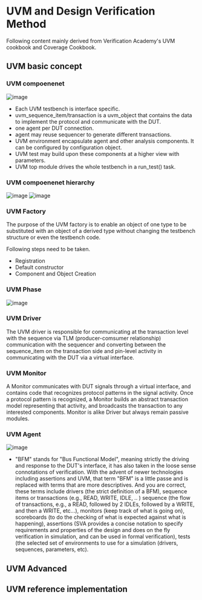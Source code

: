 # UVM and Design Verification Method

Following content mainly derived from Verification Academy's UVM cookbook and Coverage Cookbook.

## UVM basic concept
### UVM compoenenet
![image](https://user-images.githubusercontent.com/52019188/169725830-8f2963bc-aebd-45cf-878d-09a5b47b37f2.png)
 - Each UVM testbench is interface specific.
 - uvm_sequence_item/transaction is a uvm_object that contains the data to implement the protocol and communicate with the DUT.
 - one agent per DUT connection.
 - agent may reuse sequencer to generate different transactions.
 - UVM environment encapsulate agent and other analysis components. It can be configured by configuration object.
 - UVM test may build upon these components at a higher view with parameters.
 - UVM top module drives the whole testbench in a run_test() task.

### UVM compoenenet hierarchy
![image](https://user-images.githubusercontent.com/52019188/169726303-30376e28-28d4-4e17-b527-9f07e1ffd6d6.png)
![image](https://user-images.githubusercontent.com/52019188/169726556-c836ce32-1ddb-4a9b-8102-92c78bae1530.png)

### UVM Factory
The purpose of the UVM factory is to enable an object of one type to be substituted with an object of a derived type without changing the testbench structure or even the testbench code.

Following steps need to be taken.
- Registration
- Default constructor
- Component and Object Creation

### UVM Phase
![image](https://user-images.githubusercontent.com/52019188/169726888-2cc29e2d-64cb-4937-81cc-83f58db46898.png)

### UVM Driver
The UVM driver is responsible for communicating at the transaction level with the sequence via TLM (producer-comsumer relationship) communication with the sequencer and converting between the sequence_item on the transaction side and pin-level activity in communicating with the DUT via a virtual interface.

### UVM Monitor
A Monitor communicates with DUT signals through a virtual interface, and contains code that recognizes protocol patterns in the signal activity. Once a protocol pattern is recognized, a Monitor builds an abstract transaction model representing that activity, and broadcasts the transaction to any interested components. Monitor is alike Driver but always remain passive modules.

### UVM Agent
![image](https://user-images.githubusercontent.com/52019188/170361762-9390a955-30e9-4702-a7fc-7bab144878f9.png)

- "BFM" stands for "Bus Functional Model", meaning strictly the driving and response to the DUT's interface, it has also taken in the loose sense connotations of verification. With the advent of newer technologies including assertions and UVM, that term "BFM" is a little passe and is replaced with terms that are more descriptives. And you are correct, these terms include drivers (the strict definition of a BFM), sequence items or transactions (e.g., READ, WRITE, IDLE, .. ) sequence (the flow of transactions, e.g., a READ, followed by 2 IDLEs, followed by a WRITE, and then a WRITE, etc...), monitors (keep track of what is going on), scoreboards (to do the checking of what is expected against what is happening), assertions (SVA provides a concise notation to specify requirements and properties of the design and does on the fly verification in simulation, and can be used in formal verification), tests (the selected set of environments to use for a simulation (drivers, sequences, parameters, etc).

## UVM Advanced

## UVM reference implementation



